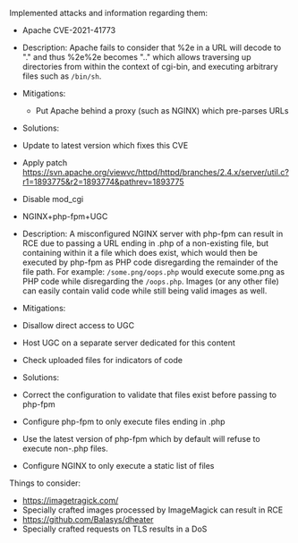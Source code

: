 Implemented attacks and information regarding them:
* Apache CVE-2021-41773
 * Description: Apache fails to consider that %2e in a URL will decode to "." and thus %2e%2e becomes ".." which allows traversing up directories from within the context of cgi-bin, and executing arbitrary files such as `/bin/sh`.
 * Mitigations:
   * Put Apache behind a proxy (such as NGINX) which pre-parses URLs
  * Solutions:
   * Update to latest version which fixes this CVE
   * Apply patch https://svn.apache.org/viewvc/httpd/httpd/branches/2.4.x/server/util.c?r1=1893775&r2=1893774&pathrev=1893775
   * Disable mod_cgi

* NGINX+php-fpm+UGC
 * Description: A misconfigured NGINX server with php-fpm can result in RCE due to passing a URL ending in .php of a non-existing file, but containing within it a file which does exist, which would then be executed by php-fpm as PHP code disregarding the remainder of the file path. For example: `/some.png/oops.php` would execute some.png as PHP code while disregarding the `/oops.php`. Images (or any other file) can easily contain valid code while still being valid images as well.
  * Mitigations:
   * Disallow direct access to UGC
   * Host UGC on a separate server dedicated for this content
   * Check uploaded files for indicators of code
  * Solutions:
   * Correct the configuration to validate that files exist before passing to php-fpm
   * Configure php-fpm to only execute files ending in .php
   * Use the latest version of php-fpm which by default will refuse to execute non-.php files.
   * Configure NGINX to only execute a static list of files

Things to consider:
* https://imagetragick.com/
 * Specially crafted images processed by ImageMagick can result in RCE
* https://github.com/Balasys/dheater
 * Specially crafted requests on TLS results in a DoS
